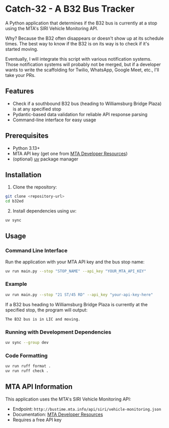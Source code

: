 # Catch-32 - A B32 Bus Tracker

A Python application that determines if the B32 bus is currently at a stop using the MTA's SIRI Vehicle Monitoring API. 

Why? Because the B32 often disappears or doesn't show up at its schedule times. The best way to know if the B32 is on its way is to check if it's started moving.

Eventually, I will integrate this script with various notification systems. Those notification systems will probably not be merged, but if a developer wants to write the scaffolding for Twilio, WhatsApp, Google Meet, etc., I'll take your PRs.

## Features

- Check if a southbound B32 bus (heading to Williamsburg Bridge Plaza) is at any specified stop
- Pydantic-based data validation for reliable API response parsing
- Command-line interface for easy usage

## Prerequisites

- Python 3.13+
- MTA API key (get one from [MTA Developer Resources](https://api.mta.info/))
- (optional) [uv](https://docs.astral.sh/uv/) package manager

## Installation

1. Clone the repository:
```bash
git clone <repository-url>
cd b32ed
```

2. Install dependencies using uv:
```bash
uv sync
```

## Usage

### Command Line Interface

Run the application with your MTA API key and the bus stop name:

```bash
uv run main.py --stop "STOP_NAME" --api_key "YOUR_MTA_API_KEY"
```

### Example

```bash
uv run main.py --stop "21 ST/45 RD" --api_key "your-api-key-here"
```

If a B32 bus heading to Williamsburg Bridge Plaza is currently at the specified stop, the program will output:
```
The B32 bus is in LIC and moving.
```


### Running with Development Dependencies

```bash
uv sync --group dev
```

### Code Formatting

```bash
uv run ruff format .
uv run ruff check .
```

## MTA API Information

This application uses the MTA's SIRI Vehicle Monitoring API:
- Endpoint: `http://bustime.mta.info/api/siri/vehicle-monitoring.json`
- Documentation: [MTA Developer Resources](https://api.mta.info/)
- Requires a free API key
